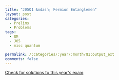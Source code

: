 ```yaml
---
title: "J05Q1 &ndash; Fermion Entanglemen"
layout: post
categories:
  - Prelims
  - Problems
tags:
  - QM
  - J05
  - misc quantum

permalink: /:categories/:year/:month/Q1:output_ext
comments: false
---
```

<object data="2005J1Q.pdf" type="application/pdf" width="100%" height="500"></object>
<div class="message"><a href='https://princetonprelim.com/prelim/14/'>Check for solutions to this year's exam</a></div>
